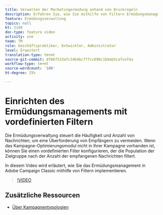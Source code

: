 ```yaml
---
title: Verwalten der Marketingermüdung anhand von Druckregeln
description: Erfahren Sie, wie Sie mithilfe von Filtern Ermüdungsmanagement in Adobe Campaign Classic implementieren.
feature: Ermüdungsverwaltung
topics: null
kt: 2148
doc-type: feature video
activity: use
team: TM
role: Geschäftspraktiker, Entwickler, Administrator
level: Erweitert
translation-type: tm+mt
source-git-commit: 8f06f533afc34b4bcf7fcc690c1b9ab5cafcef4a
workflow-type: tm+mt
source-wordcount: '108'
ht-degree: 25%

---
```



# Einrichten des Ermüdungsmanagements mit vordefinierten Filtern

Die Ermüdungsverwaltung steuert die Häufigkeit und Anzahl von Nachrichten, um eine Überforderung von Empfängern zu vermeiden. Wenn das Kampagne-Optimierungsmodul nicht in Ihrer Kampagne vorhanden ist, können Sie einen vordefinierten Filter konfigurieren, der die Population der Zielgruppe nach der Anzahl der empfangenen Nachrichten filtert.

In diesem Video wird erläutert, wie Sie das Ermüdungsmanagement in Adobe Campaign Classic mithilfe von Filtern implementieren.

>[!VIDEO](https://video.tv.adobe.com/v/25091?quality=12)

## Zusätzliche Ressourcen

* [Über Kampagnentypologien](https://docs.adobe.com/content/help/en/campaign-classic/using/orchestrating-campaigns/campaign-optimization/about-campaign-typologies.html)
